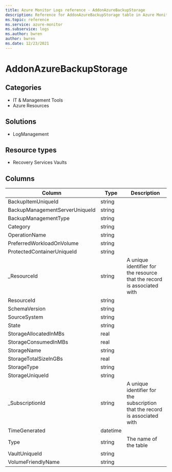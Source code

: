 ```yaml
---
title: Azure Monitor Logs reference - AddonAzureBackupStorage
description: Reference for AddonAzureBackupStorage table in Azure Monitor Logs.
ms.topic: reference
ms.service: azure-monitor
ms.subservice: logs
ms.author: bwren
author: bwren
ms.date: 12/23/2021
---
```


# AddonAzureBackupStorage

 

## Categories

- IT & Management Tools
- Azure Resources
## Solutions

- LogManagement
## Resource types

- Recovery Services Vaults




## Columns

| Column | Type | Description |
| --- | --- | --- |
| BackupItemUniqueId | string |  |
| BackupManagementServerUniqueId | string |  |
| BackupManagementType | string |  |
| Category | string |  |
| OperationName | string |  |
| PreferredWorkloadOnVolume | string |  |
| ProtectedContainerUniqueId | string |  |
| _ResourceId | string | A unique identifier for the resource that the record is associated with |
| ResourceId | string |  |
| SchemaVersion | string |  |
| SourceSystem | string |  |
| State | string |  |
| StorageAllocatedInMBs | real |  |
| StorageConsumedInMBs | real |  |
| StorageName | string |  |
| StorageTotalSizeInGBs | real |  |
| StorageType | string |  |
| StorageUniqueId | string |  |
| _SubscriptionId | string | A unique identifier for the subscription that the record is associated with |
| TimeGenerated | datetime |  |
| Type | string | The name of the table |
| VaultUniqueId | string |  |
| VolumeFriendlyName | string |  |
